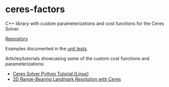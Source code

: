 # ceres-factors

C++ library with custom parameterizations and cost functions for the Ceres Solver.

[Repository](https://github.com/goromal/ceres-factors)

Examples documented in the [unit tests](https://github.com/goromal/ceres-factors/tree/main/tests).

Articles/tutorials showcasing some of the custom cost functions and parameterizations:

- [Ceres Solver Python Tutorial (Linux)](https://notes.andrewtorgesen.com/doku.php?id=public:autonomy:implementation:opt-libs:ceres)
- [2D Range-Bearing Landmark Resolution with Ceres](https://notes.andrewtorgesen.com/doku.php?id=public:autonomy:implementation:opt-libs:ceres-rangebearing)

